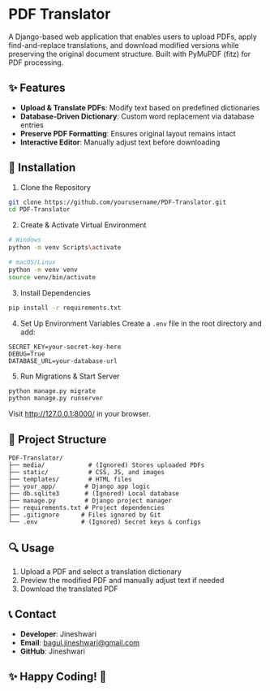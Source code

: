 # PDF Translator

A Django-based web application that enables users to upload PDFs, apply find-and-replace translations, and download modified versions while preserving the original document structure. Built with PyMuPDF (fitz) for PDF processing.

## ✨ Features

- **Upload & Translate PDFs**: Modify text based on predefined dictionaries
- **Database-Driven Dictionary**: Custom word replacement via database entries
- **Preserve PDF Formatting**: Ensures original layout remains intact
- **Interactive Editor**: Manually adjust text before downloading

## 🚀 Installation

1. Clone the Repository
```bash
git clone https://github.com/yourusername/PDF-Translator.git
cd PDF-Translator
```

2. Create & Activate Virtual Environment
```bash
# Windows
python -m venv Scripts\activate

# macOS/Linux
python -m venv venv
source venv/bin/activate
```

3. Install Dependencies
```bash
pip install -r requirements.txt
```

4. Set Up Environment Variables
Create a `.env` file in the root directory and add:
```
SECRET_KEY=your-secret-key-here
DEBUG=True
DATABASE_URL=your-database-url
```

5. Run Migrations & Start Server
```bash
python manage.py migrate
python manage.py runserver
```

Visit http://127.0.0.1:8000/ in your browser.

## 📁 Project Structure
```
PDF-Translator/
├── media/            # (Ignored) Stores uploaded PDFs
├── static/           # CSS, JS, and images
├── templates/        # HTML files
├── your_app/        # Django app logic
├── db.sqlite3       # (Ignored) Local database
├── manage.py        # Django project manager
├── requirements.txt # Project dependencies
├── .gitignore      # Files ignored by Git
└── .env            # (Ignored) Secret keys & configs
```

## 🔍 Usage

1. Upload a PDF and select a translation dictionary
2. Preview the modified PDF and manually adjust text if needed
3. Download the translated PDF


## 📞 Contact

- **Developer**: Jineshwari
- **Email**: bagul.jineshwari@gmail.com
- **GitHub**: Jineshwari

## ✨ Happy Coding! 🚀

